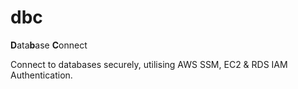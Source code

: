 # dbc
**D**ata**b**ase **C**onnect

Connect to databases securely, utilising AWS SSM, EC2 & RDS IAM Authentication.
